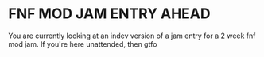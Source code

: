 # FNF MOD JAM ENTRY AHEAD

You are currently looking at an indev version of a jam entry for a 2 week fnf mod jam.
If you're here unattended, then gtfo
